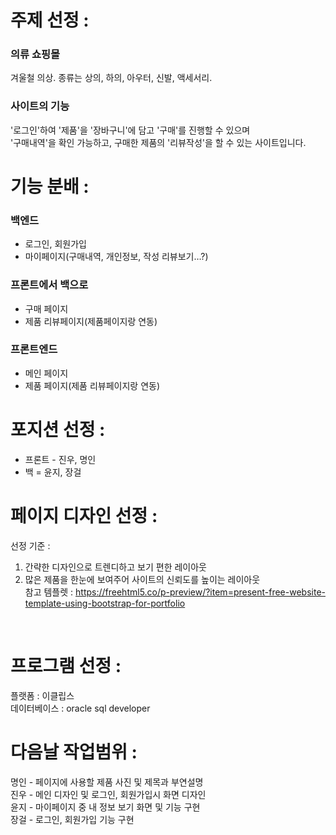 # 주제 선정 :
### 의류 쇼핑몰 <br/>
겨울철 의상. 종류는 상의, 하의, 아우터, 신발, 액세서리. <br/>
### 사이트의 기능<br/>
'로그인'하여 '제품'을 '장바구니'에 담고 '구매'를 진행할 수 있으며<br/>
'구매내역'을 확인 가능하고, 구매한 제품의 '리뷰작성'을 할 수 있는 사이트입니다.<br/>

# 기능 분배 :
### 백엔드  
- 로그인, 회원가입<br/>
- 마이페이지(구매내역, 개인정보, 작성 리뷰보기…?)  

### 프론트에서 백으로  
- 구매 페이지<br/>
- 제품 리뷰페이지(제품페이지랑 연동)  

### 프론트엔드  
- 메인 페이지<br/>
- 제품 페이지(제품 리뷰페이지랑 연동)  

# 포지션 선정 :
- 프론트 - 진우, 명인  <br/>
- 백 = 윤지, 장걸  

# 페이지 디자인 선정 :
선정 기준 : 
1. 간략한 디자인으로 트렌디하고 보기 편한 레이아웃  <br/>
2. 많은 제품을 한눈에 보여주어 사이트의 신뢰도를 높이는 레이아웃  <br/> 
참고 템플렛 : https://freehtml5.co/p-preview/?item=present-free-website-template-using-bootstrap-for-portfolio <br/>
<br/>

# 프로그램 선정 :
플랫폼 : 이클립스  <br/>
데이터베이스 : oracle sql developer  <br/>

# 다음날 작업범위 :
명인 - 페이지에 사용할 제품 사진 및 제목과 부연설명  <br/>
진우 - 메인 디자인 및 로그인, 회원가입시 화면 디자인  <br/>
윤지 - 마이페이지 중 내 정보 보기 화면 및 기능 구현  <br/>
장걸 - 로그인, 회원가입 기능 구현  <br/>

